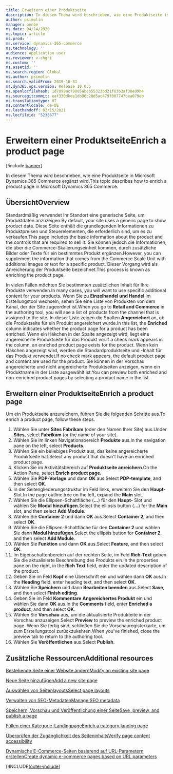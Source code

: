 ```yaml
---
title: Erweitern einer Produktseite
description: In diesem Thema wird beschrieben, wie eine Produktseite in Microsoft Dynamics 365 Commerce ergänzt wird.
author: psimolin
manager: annbe
ms.date: 04/14/2020
ms.topic: article
ms.prod: ''
ms.service: dynamics-365-commerce
ms.technology: ''
audience: Application user
ms.reviewer: v-chgri
ms.custom: ''
ms.assetid: ''
ms.search.region: Global
ms.author: psimolin
ms.search.validFrom: 2019-10-31
ms.dyn365.ops.version: Release 10.0.5
ms.openlocfilehash: 1d7899ac79805abeb55323bd21f83b3af38e09b4
ms.sourcegitcommit: eaf330dbee1db96c20d5ac479f007747bea079eb
ms.translationtype: HT
ms.contentlocale: de-DE
ms.lasthandoff: 02/15/2021
ms.locfileid: "5238677"
---
```

# <a name="enrich-a-product-page"></a><span data-ttu-id="91159-103">Erweitern einer Produktseite</span><span class="sxs-lookup"><span data-stu-id="91159-103">Enrich a product page</span></span>


[!include [banner](includes/banner.md)]

<span data-ttu-id="91159-104">In diesem Thema wird beschrieben, wie eine Produktseite in Microsoft Dynamics 365 Commerce ergänzt wird.</span><span class="sxs-lookup"><span data-stu-id="91159-104">This topic describes how to enrich a product page in Microsoft Dynamics 365 Commerce.</span></span>

## <a name="overview"></a><span data-ttu-id="91159-105">Übersicht</span><span class="sxs-lookup"><span data-stu-id="91159-105">Overview</span></span>

<span data-ttu-id="91159-106">Standardmäßig verwendet Ihr Standort eine generische Seite, um Produktdaten anzuzeigen.</span><span class="sxs-lookup"><span data-stu-id="91159-106">By default, your site uses a generic page to show product data.</span></span> <span data-ttu-id="91159-107">Diese Seite enthält die grundlegenden Informationen zu Produktpreisen und Steuerelementen, die erforderlich sind, um es zu verkaufen.</span><span class="sxs-lookup"><span data-stu-id="91159-107">This page includes the basic information about the product and the controls that are required to sell it.</span></span> <span data-ttu-id="91159-108">Sie können jedoch die Informationen, die über die Commerce-Skalierungseinheit kommen, durch zusätzliche Bilder oder Texte für ein bestimmtes Produkt ergänzen.</span><span class="sxs-lookup"><span data-stu-id="91159-108">However, you can supplement the information that comes from the Commerce Scale Unit with additional images or text for a specific product.</span></span> <span data-ttu-id="91159-109">Dieser Vorgang wird als Anreicherung der Produktseite bezeichnet.</span><span class="sxs-lookup"><span data-stu-id="91159-109">This process is known as enriching the product page.</span></span>

<span data-ttu-id="91159-110">In vielen Fällen möchten Sie bestimmten zusätzlichen Inhalt für Ihre Produkte verwenden.</span><span class="sxs-lookup"><span data-stu-id="91159-110">In many cases, you will want to use specific additional content for your products.</span></span> <span data-ttu-id="91159-111">Wenn Sie zu **Einzelhandel und Handel** im Erstellungstool wechseln, sehen Sie eine Liste von Produkten von dem Kanal, der der Site zugeordnet ist.</span><span class="sxs-lookup"><span data-stu-id="91159-111">When you go to **Retail and Commerce** in the authoring tool, you will see a list of products from the channel that is assigned to the site.</span></span> <span data-ttu-id="91159-112">In dieser Liste zeigen die Spalten **Angereichert** an, ob die Produktseite für ein Produkt angereichert wurde.</span><span class="sxs-lookup"><span data-stu-id="91159-112">In this list, the **Enriched** column indicates whether the product page for a product has been enriched.</span></span> <span data-ttu-id="91159-113">Wenn ein Häkchen in der Spalte angezeigt wird, liegt eine angereicherte Produktseite für das Produkt vor.</span><span class="sxs-lookup"><span data-stu-id="91159-113">If a check mark appears in the column, an enriched product page exists for the product.</span></span> <span data-ttu-id="91159-114">Wenn kein Häkchen angezeigt wird, werden die Standardproduktseite und -Inhalt für das Produkt verwendet.</span><span class="sxs-lookup"><span data-stu-id="91159-114">If no check mark appears, the default product page and content are used for the product.</span></span> <span data-ttu-id="91159-115">Sie können in der Vorschau angereicherte und nicht angereicherte Produktseiten anzeigen, wenn ein Produktname in der Liste ausgewählt ist.</span><span class="sxs-lookup"><span data-stu-id="91159-115">You can preview both enriched and non-enriched product pages by selecting a product name in the list.</span></span>

## <a name="enrich-a-product-page"></a><span data-ttu-id="91159-116">Erweitern einer Produktseite</span><span class="sxs-lookup"><span data-stu-id="91159-116">Enrich a product page</span></span>

<span data-ttu-id="91159-117">Um ein Produktseite anzureichern, führen Sie die folgenden Schritte aus.</span><span class="sxs-lookup"><span data-stu-id="91159-117">To enrich a product page, follow these steps.</span></span>

1. <span data-ttu-id="91159-118">Wählen Sie unter **Sites** **Fabrikam** (oder den Namen Ihrer Site) aus.</span><span class="sxs-lookup"><span data-stu-id="91159-118">Under **Sites**, select **Fabrikam** (or the name of your site).</span></span>
1. <span data-ttu-id="91159-119">Wählen Sie im linken Navigationsbereich **Produkte** aus.</span><span class="sxs-lookup"><span data-stu-id="91159-119">In the navigation pane on the left, select **Products**.</span></span>
1. <span data-ttu-id="91159-120">Wählen Sie ein beliebiges Produkt aus, das keine angereicherte Produktseite hat.</span><span class="sxs-lookup"><span data-stu-id="91159-120">Select any product that doesn't have an enriched product page.</span></span>
1. <span data-ttu-id="91159-121">Klicken Sie im Aktivitätsbereich auf **Produktseite anreichern**.</span><span class="sxs-lookup"><span data-stu-id="91159-121">On the Action Pane, select **Enrich product page**.</span></span>
1. <span data-ttu-id="91159-122">Wählen Sie **PDP-Vorlage** und dann **OK** aus.</span><span class="sxs-lookup"><span data-stu-id="91159-122">Select **PDP-template**, and then select **OK**.</span></span>
1. <span data-ttu-id="91159-123">In der Seitengliederungsstruktur im Feld links, erweitern Sie den **Haupt-** Slot.</span><span class="sxs-lookup"><span data-stu-id="91159-123">In the page outline tree on the left, expand the **Main** slot.</span></span>
1. <span data-ttu-id="91159-124">Wählen Sie die Ellipsen-Schaltfläche (**...**) für den **Haupt-** Slot und wählen Sie **Modul hinzufügen**.</span><span class="sxs-lookup"><span data-stu-id="91159-124">Select the ellipsis button (**...**) for the **Main** slot, and then select **Add Module**.</span></span>
1. <span data-ttu-id="91159-125">Wählen Sie **Container 2** und dann **OK** aus.</span><span class="sxs-lookup"><span data-stu-id="91159-125">Select **Container 2**, and then select **OK**.</span></span>
1. <span data-ttu-id="91159-126">Wählen Sie die Ellipsen-Schaltfläche für den **Container 2** und wählen Sie dann **Modul hinzufügen**.</span><span class="sxs-lookup"><span data-stu-id="91159-126">Select the ellipsis button for **Container 2**, and then select **Add Module**.</span></span>
1. <span data-ttu-id="91159-127">Wählen Sie **Funktion** und dann **OK** aus.</span><span class="sxs-lookup"><span data-stu-id="91159-127">Select **Feature**, and then select **OK**.</span></span>
1. <span data-ttu-id="91159-128">Im Eigenschaftenbereich auf der rechten Seite, im Feld **Rich-Text** geben Sie die aktualisierte Beschreibung des Produkts ein.</span><span class="sxs-lookup"><span data-stu-id="91159-128">In the properties pane on the right, in the **Rich Text** field, enter the updated description of the product.</span></span>
1. <span data-ttu-id="91159-129">Geben Sie im Feld **Kopf** eine Überschrift ein und wählen dann **OK** aus.</span><span class="sxs-lookup"><span data-stu-id="91159-129">In the **Heading** field, enter heading text, and then select **OK**.</span></span>
1. <span data-ttu-id="91159-130">Wählen Sie **Speichern** und dann **Bearbeiten beenden** aus.</span><span class="sxs-lookup"><span data-stu-id="91159-130">Select **Save**, and then select **Finish editing**.</span></span>
1. <span data-ttu-id="91159-131">Geben Sie im Feld **Kommentare** **Angereichertes Produkt** ein und wählen Sie dann **OK** aus.</span><span class="sxs-lookup"><span data-stu-id="91159-131">In the **Comments** field, enter **Enriched a product**, and then select **OK**.</span></span>
1. <span data-ttu-id="91159-132">Wählen Sie **Vorschau** aus, um die aktualisierte Produkteite in der Vorschau anzuzeigen.</span><span class="sxs-lookup"><span data-stu-id="91159-132">Select **Preview** to preview the enriched product page.</span></span> <span data-ttu-id="91159-133">Wenn Sie fertig sind, schließen Sie die Vorschauregisterkarte, um zum Erstellungstool zurückzukehren.</span><span class="sxs-lookup"><span data-stu-id="91159-133">When you've finished, close the preview tab to return to the authoring tool.</span></span>
1. <span data-ttu-id="91159-134">Wählen Sie **Veröffentlichen** aus.</span><span class="sxs-lookup"><span data-stu-id="91159-134">Select **Publish**.</span></span>

## <a name="additional-resources"></a><span data-ttu-id="91159-135">Zusätzliche Ressourcen</span><span class="sxs-lookup"><span data-stu-id="91159-135">Additional resources</span></span>

[<span data-ttu-id="91159-136">Bestehende Seite einer Website ändern</span><span class="sxs-lookup"><span data-stu-id="91159-136">Modify an existing site page</span></span>](modify-existing-page.md)

[<span data-ttu-id="91159-137">Neue Seite hinzufügen</span><span class="sxs-lookup"><span data-stu-id="91159-137">Add a new site page</span></span>](add-new-page.md)

[<span data-ttu-id="91159-138">Auswählen von Seitenlayouts</span><span class="sxs-lookup"><span data-stu-id="91159-138">Select page layouts</span></span>](select-page-layouts.md)

[<span data-ttu-id="91159-139">Verwalten von SEO-Metadaten</span><span class="sxs-lookup"><span data-stu-id="91159-139">Manage SEO metadata</span></span>](manage-seo-metadata.md)

[<span data-ttu-id="91159-140">Speichern, Vorschau und Veröffentlichung einer Seite</span><span class="sxs-lookup"><span data-stu-id="91159-140">Save, preview, and publish a page</span></span>](save-preview-publish-page.md)

[<span data-ttu-id="91159-141">Füllen einer Kategorie-Landingpage</span><span class="sxs-lookup"><span data-stu-id="91159-141">Enrich a category landing page</span></span>](enrich-category-page.md)

[<span data-ttu-id="91159-142">Überprüfen der Zugänglichkeit des Seiteninhalts</span><span class="sxs-lookup"><span data-stu-id="91159-142">Verify page content accessibility</span></span>](verify-accessibility.md)

[<span data-ttu-id="91159-143">Dynamische E-Commerce-Seiten basierend auf URL-Parametern erstellen</span><span class="sxs-lookup"><span data-stu-id="91159-143">Create dynamic e-commerce pages based on URL parameters</span></span>](create-dynamic-pages.md)


[!INCLUDE[footer-include](../includes/footer-banner.md)]